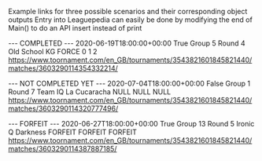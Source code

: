 Example links for three possible scenarios and their corresponding object outputs
Entry into Leaguepedia can easily be done by modifying the end of Main() to do an API insert instead of print

--- COMPLETED ---
2020-06-19T18:00:00+00:00
True
Group 5
Round 4
Old School
KG FORCE
0
1
2
https://www.toornament.com/en_GB/tournaments/3543821601845821440/matches/3603290114354332214/


--- NOT COMPLETED YET ---
2020-07-04T18:00:00+00:00
False
Group 1
Round 7
Team IQ
La Cucaracha
NULL
NULL
NULL
https://www.toornament.com/en_GB/tournaments/3543821601845821440/matches/3603290114320777496/


--- FORFEIT ---
2020-06-27T18:00:00+00:00
True
Group 13
Round 5
Ironic Q
Darkness
FORFEIT
FORFEIT
FORFEIT
https://www.toornament.com/en_GB/tournaments/3543821601845821440/matches/3603290114387887185/